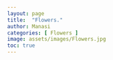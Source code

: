 ```yaml
---
layout: page
title:  "Flowers."
author: Manasi
categories: [ Flowers ]
image: assets/images/Flowers.jpg
toc: true
---
```

